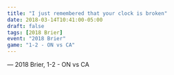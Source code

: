 ```yaml
---
title: "I just remembered that your clock is broken"
date: 2018-03-14T10:41:00-05:00
draft: false
tags: [2018 Brier]
event: "2018 Brier"
game: "1-2 - ON vs CA"
---
```

— 2018 Brier, 1-2 - ON vs CA
<!--more--> 